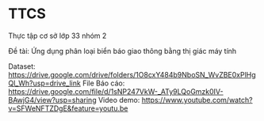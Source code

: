 # TTCS
Thực tập cơ sở lớp 33 nhóm 2

Đề tài: Ứng dụng phân loại biển báo giao thông bằng thị giác máy tính

Dataset: https://drive.google.com/drive/folders/1O8cxY484b9NboSN_WvZBE0xPlHgQl_Wh?usp=drive_link
File Báo cáo: https://drive.google.com/file/d/1sNP247VkW-_ATy9LQoGmzk0IV-BAwjG4/view?usp=sharing
Video demo: https://www.youtube.com/watch?v=SFWeNFTZDgE&feature=youtu.be
